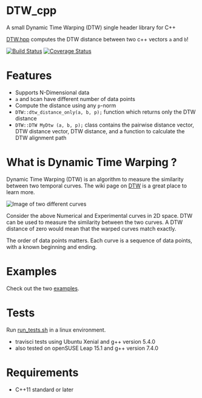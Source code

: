# DTW_cpp
A small Dynamic Time Warping (DTW) single header library for C++

[DTW.hpp](https://github.com/cjekel/DTW_cpp/blob/master/include/DTW.hpp) computes the DTW distance between two c++ vectors ```a``` and ```b```! 

[![Build Status](https://travis-ci.com/cjekel/DTW_cpp.svg?branch=master)](https://travis-ci.com/cjekel/DTW_cpp) [![Coverage Status](https://coveralls.io/repos/github/cjekel/DTW_cpp/badge.svg?branch=master)](https://coveralls.io/github/cjekel/DTW_cpp?branch=master)

# Features

- Supports N-Dimensional data
- ```a``` and ```b```can have different number of data points
- Compute the distance using any ```p```-norm
- ```DTW::dtw_distance_only(a, b, p);``` function which returns only the DTW distance
- ```DTW::DTW MyDtw (a, b, p);``` class contains the pairwise distance vector, DTW distance vector, DTW distance, and a function to calculate the DTW alignment path

# What is Dynamic Time Warping ? 

Dynamic Time Warping (DTW) is an algorithm to measure the similarity between two temporal curves. The wiki page on [DTW](https://en.wikipedia.org/wiki/Dynamic_time_warping) is a great place to learn more.

![Image of two different curves](https://raw.githubusercontent.com/cjekel/similarity_measures/master/images/TwoCurves.png)

Consider the above Numerical and Experimental curves in 2D space. DTW can be used to measure the similarity between the two curves. A DTW distance of zero would mean that the warped curves match exactly.

The order of data points matters. Each curve is a sequence of data points, with a known beginning and ending.

# Examples

Check out the two [examples](https://github.com/cjekel/DTW_cpp/tree/master/examples).

# Tests

Run [run_tests.sh](https://github.com/cjekel/DTW_cpp/blob/master/run_tests.sh) in a linux environment. 
- travisci tests using Ubuntu Xenial and g++ version 5.4.0
- also tested on openSUSE Leap 15.1 and g++ version 7.4.0

# Requirements

- C++11 standard or later